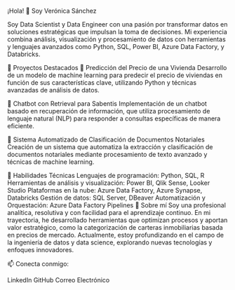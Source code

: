 ¡Hola! 👋 Soy Verónica Sánchez

Soy Data Scientist y Data Engineer con una pasión por transformar datos en soluciones estratégicas que impulsan la toma de decisiones. Mi experiencia combina análisis, visualización y procesamiento de datos con herramientas y lenguajes avanzados como Python, SQL, Power BI, Azure Data Factory, y Databricks.

🚀 Proyectos Destacados
📌 Predicción del Precio de una Vivienda
Desarrollo de un modelo de machine learning para predecir el precio de viviendas en función de sus características clave, utilizando Python y técnicas avanzadas de análisis de datos.

📌 Chatbot con Retrieval para Sabentis
Implementación de un chatbot basado en recuperación de información, que utiliza procesamiento de lenguaje natural (NLP) para responder a consultas específicas de manera eficiente.

📌 Sistema Automatizado de Clasificación de Documentos Notariales
Creación de un sistema que automatiza la extracción y clasificación de documentos notariales mediante procesamiento de texto avanzado y técnicas de machine learning.

🔧 Habilidades Técnicas
Lenguajes de programación: Python, SQL, R
Herramientas de análisis y visualización: Power BI, Qlik Sense, Looker Studio
Plataformas en la nube: Azure Data Factory, Azure Synapse, Databricks
Gestión de datos: SQL Server, DBeaver
Automatización y Orquestación: Azure Data Factory Pipelines
🌱 Sobre mí
Soy una profesional analítica, resolutiva y con facilidad para el aprendizaje continuo. En mi trayectoria, he desarrollado herramientas que optimizan procesos y aportan valor estratégico, como la categorización de carteras inmobiliarias basada en precios de mercado. Actualmente, estoy profundizando en el campo de la ingeniería de datos y data science, explorando nuevas tecnologías y enfoques innovadores.

📫 Conecta conmigo:

LinkedIn
GitHub
Correo Electrónico

